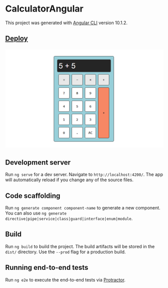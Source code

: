 # CalculatorAngular

This project was generated with [Angular CLI](https://github.com/angular/angular-cli) version 10.1.2.

## [Deploy](https://maxvvellh0use-calculator-angular.netlify.app)

### ![image](./src/assets/img/screen-app.png)

## Development server

Run `ng serve` for a dev server. Navigate to `http://localhost:4200/`. The app will automatically reload if you change any of the source files.

## Code scaffolding

Run `ng generate component component-name` to generate a new component. You can also use `ng generate directive|pipe|service|class|guard|interface|enum|module`.

## Build

Run `ng build` to build the project. The build artifacts will be stored in the `dist/` directory. Use the `--prod` flag for a production build.

## Running end-to-end tests

Run `ng e2e` to execute the end-to-end tests via [Protractor](http://www.protractortest.org/).
